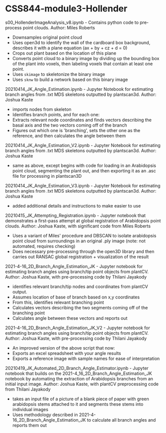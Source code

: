 # CSS844-module3-Hollender

s00_HollenderImageAnalysis_v8.ipynb - Contains python code to pre-process point clouds. Author: Miles Roberts
* Downsamples original point cloud
* Uses open3d to identify the wall of the cardboard box background, describes it with a plane equation (ax + by + cz + d = 0)
* Crops out plant based on the location of this plane
* Converts point cloud to a binary image by dividing up the bounding box of the plant into voxels, then labeling voxels that contain at least one point.
* Uses `skimage` to skeletonize the binary image
* Uses `sknw` to build a network based on this binary image

20210414_JK_Angle_Estimation.ipynb - Jupyter Notebook for estimating branch angles from .txt MDS skeletons outputted by plantscan3d. Author: Joshua Kaste
* imports nodes from skeleton
* Identifies branch points, and for each one:
* Extracts relevant node coordinates and finds vectors describing the basal axis and the two vectors coming off of the branch
* Figures out which one is 'branching', sets the other one as the reference, and then calculates the angle between them

20210414_JK_Angle_Estimation_V2.ipynb - Jupyter Notebook for estimating branch angles from .txt MDS skeletons outputted by plantscan3d. Author: Joshua Kaste
* same as above, except begins with code for loading in an Arabidopsis point cloud, segmenting the plant out, and then exporting it as an .asc file for processing in plantscan3D

20210414_JK_Angle_Estimation_V3.ipynb - Jupyter Notebook for estimating branch angles from .txt MDS skeletons outputted by plantscan3d. Author: Joshua Kaste
* added additional details and instructions to make easier to use

20210415_JK_Attempting_Registration.ipynb - Jupyter notebook that demonstrates a first-pass attempt at global registration of Arabidopsis point clouds. Author: Joshua Kaste, with significant code from Miles Roberts
* Uses a variant of Miles' procedure and DBSCAN to isolate arabidopsis point cloud from surroundings in an original .ply image (note: not automated, requires checking)
* Does necessary pre-processing through the open3D library and then carries out RANSAC global registration + visualization of the result

2021-4-16_2D_Branch_Angle_Estimation_JK - Jupyter notebook for estimating branch angles using branch/tip point objects from plantCV. Author: Joshua Kaste, with pre-processing code by Thilani Jayakody
* identifies relevant branch/tip nodes and coordinates from plantCV output.
* Assumes location of base of branch based on x,y coordinates
* From this, identifies relevant branching point
* Calculates vectors describing the two segments coming off of the branching point
* Calculates angle between these vectors and reports out

2021-4-16_2D_Branch_Angle_Estimation_JK_V2 - Jupyter notebook for estimating branch angles using branch/tip point objects from plantCV. Author: Joshua Kaste, with pre-processing code by Thilani Jayakody
* An improved version of the above script that now:
* Exports an excel spreadsheet with your angle results
* Exports a reference image with sample names for ease of interpretation

20210419_JK_Automated_2D_Branch_Angle_Estimator.ipynb - Jupyter notebook that builds on the 2021-4_16_2D_Branch_Angle_Estimation_JK
notebook by automating the extraction of Arabidopsis branches from an initial input image. Author: Joshua Kaste, with plantCV preprocessing code from Thilani Jayakody
* takes an input file of a picture of a blank piece of paper with green arabidopsis stems attached to it and segments these stems into individual images
* Uses methodology described in 2021-4-16_2D_Branch_Angle_Estimation_JK to calculate all branch angles and reports them out
